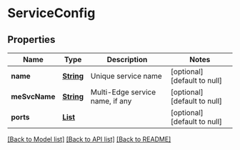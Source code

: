 # ServiceConfig
## Properties

Name | Type | Description | Notes
------------ | ------------- | ------------- | -------------
**name** | [**String**](string.md) | Unique service name | [optional] [default to null]
**meSvcName** | [**String**](string.md) | Multi-Edge service name, if any | [optional] [default to null]
**ports** | [**List**](ServicePort.md) |  | [optional] [default to null]

[[Back to Model list]](../README.md#documentation-for-models) [[Back to API list]](../README.md#documentation-for-api-endpoints) [[Back to README]](../README.md)

